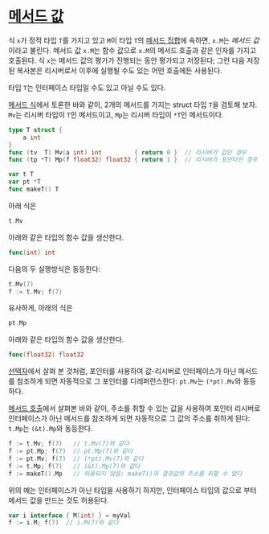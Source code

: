 # [메서드 값](#method-values)

식 `x`가 정적 타입 `T`를 가지고 있고 `M`이 타입 `T`의 [메서드 집합](/Types/method_sets.html)에 속하면, `x.M`는 *메서드 값*이라고 불린다. 메서드 값 `x.M`는 함수 값으로 `x.M`의 메서드 호출과 같은 인자를 가지고 호출된다. 식 `x`는 메서드 값의 평가가 진행되는 동안 평가되고 저장된다; 그런 다음 저장된 복사본은 리시버로서 이후에 실행될 수도 있는 어떤 호출에든 사용된다.

타입 `T`는 인터페이스 타입일 수도 있고 아닐 수도 있다.

[메서드 식](/Expressions/method_expressions.html)에서 토론한 바와 같이, 2개의 메서드를 가지는 struct 타입 `T`을 검토해 보자. `Mv`는 리시버 타입이 `T`인 메서드이고, `Mp`는 리시버 타입이 `*T`인 메서드이다.

```go
type T struct {
    a int
}
func (tv  T) Mv(a int) int         { return 0 }  // 리시버가 값인 경우
func (tp *T) Mp(f float32) float32 { return 1 }  // 리시버가 포인터인 경우

var t T
var pt *T
func makeT() T
```

아래 식은

```go
t.Mv
```

아래와 같은 타입의 함수 값을 생산한다.

```go
func(int) int
```

다음의 두 실행방식은 동등한다:

```go
t.Mv(7)
f := t.Mv; f(7)
```

유사하게, 아래의 식은

```go
pt.Mp
```

아래와 같은 타입의 함수 값을 생산한다.

```go
func(float32) float32
```

[선택자](/Expressions/selectors.html)에서 살펴 본 것처럼, 포인터를 사용하여 값-리시버로 인터페이스가 아닌 메서드를 참조하게 되면 자동적으로 그 포인터를 디레퍼런스한다: `pt.Mv`는 `(*pt).Mv`와 동등하다.

[메서드 호출](/Expressions/calls.html)에서 살펴본 바와 같이, 주소를 취할 수 있는 값을 사용하여 포인터 리시버로 인터페이스가 아닌 메서드를 참조하게 되면 자동적으로 그 값의 주소를 취하게 된다: `t.Mp`는 `(&t).Mp`와 동등한다.

```go
f := t.Mv; f(7)   // t.Mv(7)와 같다
f := pt.Mp; f(7)  // pt.Mp(7)와 같다
f := pt.Mv; f(7)  // (*pt).Mv(7)와 같다
f := t.Mp; f(7)   // (&t).Mp(7)와 같다
f := makeT().Mp   // 허용되지 않음: makeT()의 결괏값의 주소를 취할 수 없다
```

위의 예는 인터페이스가 아닌 타입을 사용하기 하지만, 인터페이스 타입의 값으로 부터 메서드 값을 만드는 것도 허용된다.

```go
var i interface { M(int) } = myVal
f := i.M; f(7)  // i.M(7)와 같다
```
